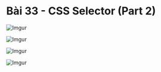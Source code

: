 # Bài 33 - CSS Selector (Part 2)  

![Imgur](https://i.imgur.com/3M8Thzr.png)   

![Imgur](https://i.imgur.com/6do0QV7.png)  

![Imgur](https://i.imgur.com/bSv2SpK.png)

![Imgur](https://i.imgur.com/VxBVDLD.png)  